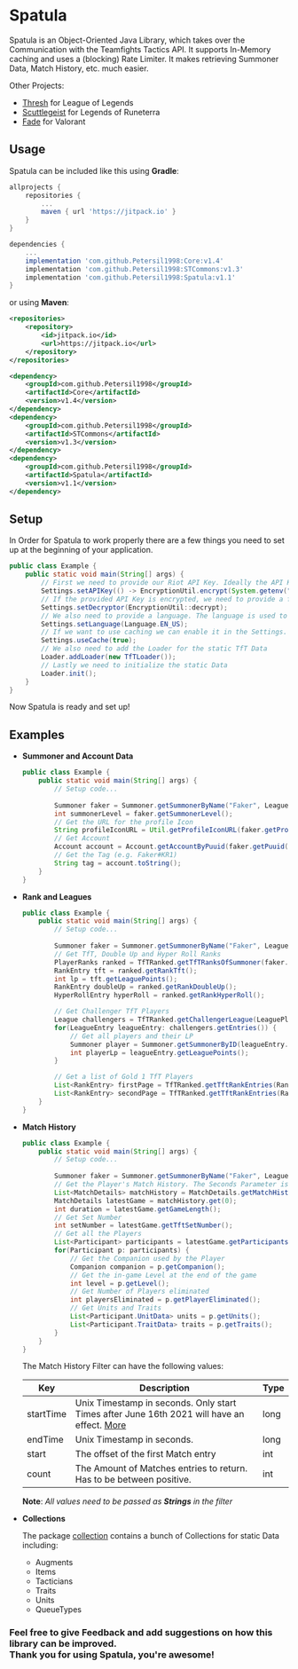 # Spatula

Spatula is an Object-Oriented Java Library, which takes over the Communication with the Teamfights Tactics API. It supports In-Memory caching and uses a (blocking) Rate Limiter. It makes retrieving Summoner Data, Match History,
etc. much easier.

Other Projects:
- [Thresh](https://github.com/Petersil1998/Thresh) for League of Legends
- [Scuttlegeist](https://github.com/Petersil1998/Scuttlegeist) for Legends of Runeterra
- [Fade](https://github.com/Petersil1998/Fade) for Valorant

## Usage

Spatula can be included like this using **Gradle**:

```groovy
allprojects {
    repositories {
        ...
        maven { url 'https://jitpack.io' }
    }
}

dependencies {
    ...
    implementation 'com.github.Petersil1998:Core:v1.4'
    implementation 'com.github.Petersil1998:STCommons:v1.3'
    implementation 'com.github.Petersil1998:Spatula:v1.1'
}
```

or using **Maven**:

```XML
<repositories>
    <repository>
        <id>jitpack.io</id>
        <url>https://jitpack.io</url>
    </repository>
</repositories>

<dependency>
    <groupId>com.github.Petersil1998</groupId>
    <artifactId>Core</artifactId>
    <version>v1.4</version>
</dependency>
<dependency>
    <groupId>com.github.Petersil1998</groupId>
    <artifactId>STCommons</artifactId>
    <version>v1.3</version>
</dependency>
<dependency>
    <groupId>com.github.Petersil1998</groupId>
    <artifactId>Spatula</artifactId>
    <version>v1.1</version>
</dependency>
```

## Setup

In Order for Spatula to work properly there are a few things you need to set up
at the beginning of your application.

```JAVA
public class Example {
    public static void main(String[] args) {
        // First we need to provide our Riot API Key. Ideally the API Key is encrypted
        Settings.setAPIKey(() -> EncryptionUtil.encrypt(System.getenv("API_KEY")));
        // If the provided API Key is encrypted, we need to provide a function to decrypt the API Key
        Settings.setDecryptor(EncryptionUtil::decrypt);
        // We also need to provide a language. The language is used to static Data like Champions, Item, etc.
        Settings.setLanguage(Language.EN_US);
        // If we want to use caching we can enable it in the Settings. Caching is disabled by default
        Settings.useCache(true);
        // We also need to add the Loader for the static TfT Data
        Loader.addLoader(new TfTLoader());
        // Lastly we need to initialize the static Data
        Loader.init();
    }
}
```

Now Spatula is ready and set up!

## Examples

- **Summoner and Account Data**

    ```JAVA
    public class Example {
        public static void main(String[] args) {
            // Setup code...
            
            Summoner faker = Summoner.getSummonerByName("Faker", LeaguePlatform.KR);
            int summonerLevel = faker.getSummonerLevel();
            // Get the URL for the profile Icon
            String profileIconURL = Util.getProfileIconURL(faker.getProfileIcon());
            // Get Account
            Account account = Account.getAccountByPuuid(faker.getPuuid(), LeagueRegion.ASIA);
            // Get the Tag (e.g. Faker#KR1)
            String tag = account.toString();
        }
    } 
    ```

- **Rank and Leagues**

    ```JAVA
    public class Example {
        public static void main(String[] args) {
            // Setup code...
            
            Summoner faker = Summoner.getSummonerByName("Faker", LeaguePlatform.KR);
            // Get TfT, Double Up and Hyper Roll Ranks
            PlayerRanks ranked = TfTRanked.getTfTRanksOfSummoner(faker.getId(), LeaguePlatform.KR);
            RankEntry tft = ranked.getRankTft();
            int lp = tft.getLeaguePoints();
            RankEntry doubleUp = ranked.getRankDoubleUp();
            HyperRollEntry hyperRoll = ranked.getRankHyperRoll();

            // Get Challenger TfT Players
            League challengers = TfTRanked.getChallengerLeague(LeaguePlatform.EUW);
            for(LeagueEntry leagueEntry: challengers.getEntries()) {
                // Get all players and their LP
                Summoner player = Summoner.getSummonerByID(leagueEntry.getSummonerId(), LeaguePlatform.EUW);
                int playerLp = leagueEntry.getLeaguePoints();
            }

            // Get a list of Gold 1 TfT Players
            List<RankEntry> firstPage = TfTRanked.getTftRankEntries(RankedDivision.I, RankedTier.GOLD, LeaguePlatform.NA);
            List<RankEntry> secondPage = TfTRanked.getTftRankEntries(RankedDivision.I, RankedTier.GOLD, LeaguePlatform.NA, 2);
        }
    } 
    ```

- **Match History**

    ```JAVA
    public class Example {
        public static void main(String[] args) {
            // Setup code...
            
            Summoner faker = Summoner.getSummonerByName("Faker", LeaguePlatform.NA);
            // Get the Player's Match History. The Seconds Parameter is a Filter.
            List<MatchDetails> matchHistory = MatchDetails.getMatchHistory(faker.getId(), LeagueRegion.ASIA, Map.of());
            MatchDetails latestGame = matchHistory.get(0);
            int duration = latestGame.getGameLength();
            // Get Set Number
            int setNumber = latestGame.getTftSetNumber();
            // Get all the Players
            List<Participant> participants = latestGame.getParticipants();
            for(Participant p: participants) {
                // Get the Companion used by the Player
                Companion companion = p.getCompanion();
                // Get the in-game Level at the end of the game
                int level = p.getLevel();
                // Get Number of Players eliminated
                int playersEliminated = p.getPlayerEliminated();
                // Get Units and Traits
                List<Participant.UnitData> units = p.getUnits();
                List<Participant.TraitData> traits = p.getTraits();
            }
        } 
    } 
    ```
  The Match History Filter can have the following values:

  | Key       | Description                                                                                                                                                        | Type   |
  |-----------|--------------------------------------------------------------------------------------------------------------------------------------------------------------------|--------|
  | startTime | Unix Timestamp in seconds. Only start Times after June 16th 2021 will have an effect. [More](https://developer.riotgames.com/apis#match-v5/GET_getMatchIdsByPUUID) | long   | 
  | endTime   | Unix Timestamp in seconds.                                                                                                                                         | long   |
  | start     | The offset of the first Match entry                                                                                                                                | int    |
  | count     | The Amount of Matches entries to return. Has to be between positive.                                                                                               | int    |

  **Note**: *All values need to be passed as **Strings** in the filter*


- **Collections**

    The package [collection](https://github.com/Petersil1998/Spatula/blob/main/src/main/java/net/petersil98/spatula/collection/) contains a bunch of Collections for static Data including:
  
    - Augments
    - Items
    - Tacticians
    - Traits
    - Units
    - QueueTypes

### Feel free to give Feedback and add suggestions on how this library can be improved. <br>Thank you for using Spatula, you're awesome!
